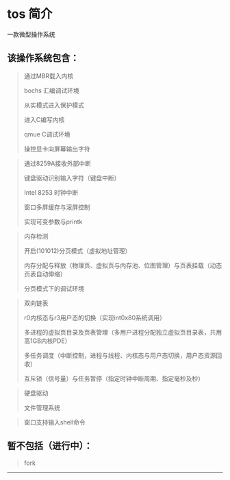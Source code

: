 # tos 简介

一款微型操作系统

## 该操作系统包含：

> 通过MBR载入内核
>
> bochs 汇编调试环境
>
> 从实模式进入保护模式
>
> 进入C编写内核
>
> qmue C调试环境
>
> 操控显卡向屏幕输出字符


> 通过8259A接收外部中断
>
> 键盘驱动识别输入字符（键盘中断）
>
> Intel 8253 时钟中断
>
> 窗口多屏缓存与滚屏控制
>
> 实现可变参数与printk

> 内存检测
>
> 开启(101012)分页模式（虚拟地址管理）
>
> 内存分配与释放（物理页、虚拟页与内存池、位图管理）与页表挂载（动态页表自动伸缩）
>
> 分页模式下的调试环境

> 双向链表
>
> r0内核态与r3用户态的切换（实现int0x80系统调用）
>
> 多进程的虚拟页目录及页表管理（多用户进程分配独立虚拟页目录表，共用高1GB内核PDE）
>
> 多任务调度（中断控制，进程与线程、内核态与用户态切换，用户态资源回收）
>
> 互斥锁（信号量）与任务暂停（指定时钟中断周期、指定毫秒及秒）


> 硬盘驱动
>
> 文件管理系统

> 窗口支持输入shell命令
>
>


## 暂不包括（进行中）：

> fork

---

